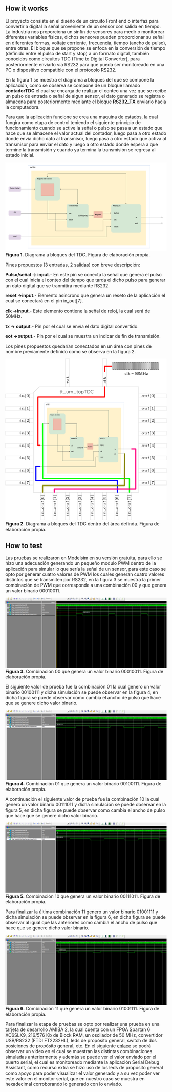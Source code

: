 <!--
![](../../workflows/gds/badge.svg) ![](../../workflows/docs/badge.svg) ![](../../workflows/test/badge.svg)

# Tiny Tapeout Verilog Project Template

- [Read the documentation for project](docs/info.md)

## What is Tiny Tapeout?

TinyTapeout is an educational project that aims to make it easier and cheaper than ever to get your digital designs manufactured on a real chip.

To learn more and get started, visit https://tinytapeout.com.

## Verilog Projects

1. Add your Verilog files to the `src` folder.
2. Edit the [info.yaml](info.yaml) and update information about your project, paying special attention to the `source_files` and `top_module` properties. If you are upgrading an existing Tiny Tapeout project, check out our [online info.yaml migration tool](https://tinytapeout.github.io/tt-yaml-upgrade-tool/).
3. Edit [docs/info.md](docs/info.md) and add a description of your project.
4. Optionally, add a testbench to the `test` folder. See [test/README.md](test/README.md) for more information.

The GitHub action will automatically build the ASIC files using [OpenLane](https://www.zerotoasiccourse.com/terminology/openlane/).

## Enable GitHub actions to build the results page

- [Enabling GitHub Pages](https://tinytapeout.com/faq/#my-github-action-is-failing-on-the-pages-part)

## Resources

- [FAQ](https://tinytapeout.com/faq/)
- [Digital design lessons](https://tinytapeout.com/digital_design/)
- [Learn how semiconductors work](https://tinytapeout.com/siliwiz/)
- [Join the community](https://tinytapeout.com/discord)
- [Build your design locally](https://docs.google.com/document/d/1aUUZ1jthRpg4QURIIyzlOaPWlmQzr-jBn3wZipVUPt4)

## What next?

- [Submit your design to the next shuttle](https://app.tinytapeout.com/).
- Edit [this README](README.md) and explain your design, how it works, and how to test it.
- Share your project on your social network of choice:
  - LinkedIn [#tinytapeout](https://www.linkedin.com/search/results/content/?keywords=%23tinytapeout) [@TinyTapeout](https://www.linkedin.com/company/100708654/)
  - Mastodon [#tinytapeout](https://chaos.social/tags/tinytapeout) [@matthewvenn](https://chaos.social/@matthewvenn)
  - X (formerly Twitter) [#tinytapeout](https://twitter.com/hashtag/tinytapeout) [@matthewvenn](https://twitter.com/matthewvenn)
-->

## How it works

El proyecto consiste en el diseño de un circuito Front end o interfaz para convertir a digital la señal proveniente de un sensor con salida en tiempo. La industria nos proporciona un sinfín de sensores para medir o monitorear diferentes variables físicas, dichos sensores pueden proporcionar su señal en diferentes formas, voltaje corriente, frecuencia, tiempo (ancho de pulso), entre otras. El bloque que se propone se enfoca en la conversión de tiempo (definido entre el pulso de start y stop) a un formato digital, también conocidos como circuitos TDC (Time to Digital Converter), para posteriormente enviarlo vía RS232 para que pueda ser monitoreado en una PC o dispositivo compatible con el protocolo RS232. 

En la figura 1 se muestra el diagrama a bloques del que se compone la aplicación, como se observa se compone de un bloque llamado **contadorTDC** el cual se encarga de realizar el conteo una vez que se recibe un pulso de entrada o señal de algun sensor, el dato generado se registra o almacena para posteriormente mediante el bloque **RS232_TX** enviarlo hacia la computadora.

Para que la aplicación funcione se crea una maquina de estados, la cual fungira como etapa de control teniendo el siguiente principio de funcionamiento cuando se active la señal o pulso se pasa a un estado que hace que se almacene el valor actual del contador, luego pasa a otro estado donde envia dicho dato al transmisor, luego pasa a otro estado que activa al transmisor para enviar el dato y luego a otro estado donde espera a que termine la transmisión y cuando ya termina la transmisión se regresa al estado inicial.

![](docs/topTDC.png)
**Figura 1.** Diagrama a bloques del TDC. Figura de elaboración propia.

Pines propuestos (3 entradas, 2 salidas) con breve descripción:

**Pulso/señal -> input**.- En este pin se conecta la señal que genera el pulso con el cual inicia el conteo del tiempo que tarda el dicho pulso para generar un dato digital que se tranmitirá mediante RS232.

**reset ->input**.- Elemento asíncrono que genera un reseto de la aplicación el cual se conectará en el pin in_out[7].

**clk ->input**.- Este elemento contiene la señal de reloj, la cual será de 50MHz.

**tx -> output**.- Pin por el cual se envía el dato digital convertido. 

**eot ->output**.- Pin por el cual se muestra un indicar de fin de transmisión.

Los pines propuestos quedarían conectados en un área con pines de nombre previamente definido como se observa en la figura 2.

![](docs/design.fw.png)
**Figura 2.** Diagrama a bloques del TDC dentro del área definda. Figura de elaboración propia.

## How to test

Las pruebas se realizaron en Modelsim en su versión gratuita, para ello se hizo una adecuación generando un pequeño modulo PWM dentro de la aplicación para simular lo que sería la señal de un sensor, para este caso se opto por generar cuatro valores de PWM los cuales generan cuatro valores distintos que se transmiten por RS232, en la figura 3 se muestra la primer combinación de PWM que corresponde a una combinación 00 y que genera un valor binario 00010011.

![](docs/00.png)
**Figura 3.** Combinación 00 que genera un valor binario 00010011. Figura de elaboración propia.

El siguiente valor de prueba fue la combinación 01 la cual genero un valor binario 00100111 y dicha simulación se puede observar en la figura 4, en dicha figura se puede observar como cambia el ancho de pulso que hace que se genere dicho valor binario.

![](docs/01.png)
**Figura 4.** Combinación 01 que genera un valor binario 00100111. Figura de elaboración propia.

A continuación el siguiente valor de prueba fue la combinación 10 la cual genero un valor binario 00111011 y dicha simulación se puede observar en la figura 5, en dicha figura se puede observar como cambia el ancho de pulso que hace que se genere dicho valor binario.

![](docs/10.png)
**Figura 5.** Combinación 10 que genera un valor binario 00111011. Figura de elaboración propia.

Para finalizar la última combinación 11 genero un valor binario 01001111 y dicha simulación se puede observar en la figura 6, en dicha figura se puede observar al igual que las anteriores como cambia el ancho de pulso que hace que se genere dicho valor binario.

![](docs/11.png)
**Figura 6.** Combinación 11 que genera un valor binario 01001111. Figura de elaboración propia.

Para finalizar la etapa de pruebas se opto por realizar una prueba en una tarjeta de desarrollo AMIBA 2, la cual cuenta con un FPGA Spartan 6 XC6SLX9, 216/576 Kb de Block RAM, un oscilador de 50 MHz, convertidor USB/RS232 (FTDI FT2232HL), leds de propósito general, switch de dos posiciones de propósito general, etc. En el siguiente [enlace](https://youtu.be/AC0O6wIpQp8) se podrá observar un video en el cual se muestran las distintas combinaciones simuladas anteriormente y además se puede ver el valor enviado por el puerto serial, el cual es monitoreado mediante la aplicación Serial Debug Assistant, como recurso extra se hizo uso de los leds de propósito general como apoyo para poder visualizar el valor generado y a su vez poder ver este valor en el monitor serial, que en nuestro caso se muestra en hexadecimal corroborando lo generado con lo enviado.

